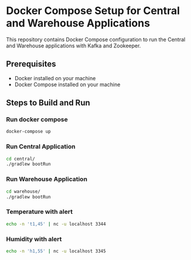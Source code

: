 # Docker Compose Setup for Central and Warehouse Applications

This repository contains Docker Compose configuration to run the Central and Warehouse applications with Kafka and Zookeeper.

## Prerequisites

- Docker installed on your machine
- Docker Compose installed on your machine

## Steps to Build and Run

### Run docker compose
   ```bash
   docker-compose up
   ```

 ### Run Central Application
 ```bash
 cd central/
./gradlew bootRun
```


### Run Warehouse Application
 ```bash
 cd warehouse/
./gradlew bootRun
```

### Temperature with alert
 ```bash
 echo -n 't1,45' | nc -u localhost 3344  
```

### Humidity with alert
 ```bash
 echo -n 'h1,55' | nc -u localhost 3345  
```
   
